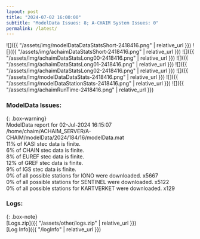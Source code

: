 ```yaml
---
layout: post
title: "2024-07-02 16:00:00"
subtitle: "ModelData Issues: 8; A-CHAIM System Issues: 0"
permalink: /latest/
---
```


![]({{ "/assets/img/modelDataDataStatsShort-2418416.png" | relative_url }})
![]({{ "/assets/img/achaimDataStatsShort-2418416.png" | relative_url }})
![]({{ "/assets/img/achaimDataStatsLong00-2418416.png" | relative_url }})
![]({{ "/assets/img/achaimDataStatsLong01-2418416.png" | relative_url }})
![]({{ "/assets/img/achaimDataStatsLong02-2418416.png" | relative_url }})
![]({{ "/assets/img/modelDataDataStats-2418416.png" | relative_url }})
![]({{ "/assets/img/modelDataStationStats-2418416.png" | relative_url }})
![]({{ "/assets/img/achaimRunTime-2418416.png" | relative_url }})


### ModelData Issues:  
  
{: .box-warning}  
 ModelData report for 02-Jul-2024 16:15:07   
 /home/chaim/ACHAIM_SERVER/A-CHAIM/modelData/2024/184/16/modelData.mat   
 11% of KASI stec data is finite.   
 6% of CHAIN stec data is finite.   
 8% of EUREF stec data is finite.   
 12% of GREF stec data is finite.   
 9% of IGS stec data is finite.   
 0% of all possible stations for IONO were downloaded. x5667   
 0% of all possible stations for SENTINEL were downloaded. x5122   
 0% of all possible stations for KARTVERKET were downloaded. x129   
  


### Logs:  
  
{: .box-note}  
[Logs.zip]({{ "/assets/other/logs.zip" | relative_url }})  
[Log Info]({{ "/logInfo" | relative_url }})  
